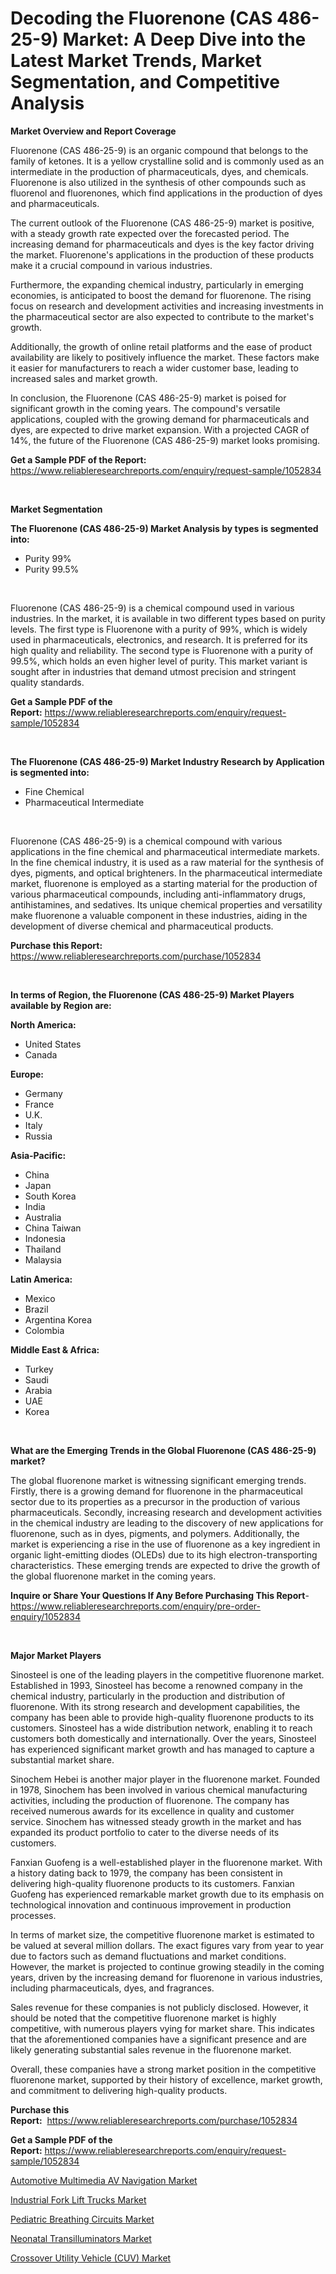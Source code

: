 <p><h1>Decoding the Fluorenone (CAS 486-25-9) Market: A Deep Dive into the Latest Market Trends, Market Segmentation, and Competitive Analysis</h1></p><p><strong>Market Overview and Report Coverage</strong></p>
<p><p>Fluorenone (CAS 486-25-9) is an organic compound that belongs to the family of ketones. It is a yellow crystalline solid and is commonly used as an intermediate in the production of pharmaceuticals, dyes, and chemicals. Fluorenone is also utilized in the synthesis of other compounds such as fluorenol and fluorenones, which find applications in the production of dyes and pharmaceuticals.</p><p>The current outlook of the Fluorenone (CAS 486-25-9) market is positive, with a steady growth rate expected over the forecasted period. The increasing demand for pharmaceuticals and dyes is the key factor driving the market. Fluorenone's applications in the production of these products make it a crucial compound in various industries.</p><p>Furthermore, the expanding chemical industry, particularly in emerging economies, is anticipated to boost the demand for fluorenone. The rising focus on research and development activities and increasing investments in the pharmaceutical sector are also expected to contribute to the market's growth.</p><p>Additionally, the growth of online retail platforms and the ease of product availability are likely to positively influence the market. These factors make it easier for manufacturers to reach a wider customer base, leading to increased sales and market growth.</p><p>In conclusion, the Fluorenone (CAS 486-25-9) market is poised for significant growth in the coming years. The compound's versatile applications, coupled with the growing demand for pharmaceuticals and dyes, are expected to drive market expansion. With a projected CAGR of 14%, the future of the Fluorenone (CAS 486-25-9) market looks promising.</p></p>
<p><strong>Get a Sample PDF of the Report:</strong> <a href="https://www.reliableresearchreports.com/enquiry/request-sample/1052834">https://www.reliableresearchreports.com/enquiry/request-sample/1052834</a></p>
<p>&nbsp;</p>
<p><strong>Market Segmentation</strong></p>
<p><strong>The Fluorenone (CAS 486-25-9) Market Analysis by types is segmented into:</strong></p>
<p><ul><li>Purity 99%</li><li>Purity 99.5%</li></ul></p>
<p>&nbsp;</p>
<p><p>Fluorenone (CAS 486-25-9) is a chemical compound used in various industries. In the market, it is available in two different types based on purity levels. The first type is Fluorenone with a purity of 99%, which is widely used in pharmaceuticals, electronics, and research. It is preferred for its high quality and reliability. The second type is Fluorenone with a purity of 99.5%, which holds an even higher level of purity. This market variant is sought after in industries that demand utmost precision and stringent quality standards.</p></p>
<p><strong>Get a Sample PDF of the Report:</strong>&nbsp;<a href="https://www.reliableresearchreports.com/enquiry/request-sample/1052834">https://www.reliableresearchreports.com/enquiry/request-sample/1052834</a></p>
<p>&nbsp;</p>
<p><strong>The Fluorenone (CAS 486-25-9) Market Industry Research by Application is segmented into:</strong></p>
<p><ul><li>Fine Chemical</li><li>Pharmaceutical Intermediate</li></ul></p>
<p>&nbsp;</p>
<p><p>Fluorenone (CAS 486-25-9) is a chemical compound with various applications in the fine chemical and pharmaceutical intermediate markets. In the fine chemical industry, it is used as a raw material for the synthesis of dyes, pigments, and optical brighteners. In the pharmaceutical intermediate market, fluorenone is employed as a starting material for the production of various pharmaceutical compounds, including anti-inflammatory drugs, antihistamines, and sedatives. Its unique chemical properties and versatility make fluorenone a valuable component in these industries, aiding in the development of diverse chemical and pharmaceutical products.</p></p>
<p><strong>Purchase this Report:</strong>&nbsp; <a href="https://www.reliableresearchreports.com/purchase/1052834">https://www.reliableresearchreports.com/purchase/1052834</a></p>
<p>&nbsp;</p>
<p><strong>In terms of Region, the Fluorenone (CAS 486-25-9) Market Players available by Region are:</strong></p>
<p>
    <p> <strong> North America: </strong>
        <ul>
            <li>United States</li>
            <li>Canada</li>
        </ul>
        </p> 
    <p> <strong> Europe: </strong>
        <ul>
            <li>Germany</li>
            <li>France</li>
            <li>U.K.</li>
            <li>Italy</li>
            <li>Russia</li>
        </ul>
        </p> 
    <p> <strong> Asia-Pacific: </strong>
        <ul>
            <li>China</li>
            <li>Japan</li>
            <li>South Korea</li>
            <li>India</li>
            <li>Australia</li>
            <li>China Taiwan</li>
            <li>Indonesia</li>
            <li>Thailand</li>
            <li>Malaysia</li>
        </ul>
        </p> 
    <p> <strong> Latin America: </strong>
        <ul>
            <li>Mexico</li>
            <li>Brazil</li>
            <li>Argentina Korea</li>
            <li>Colombia</li>
        </ul>
        </p> 
    <p> <strong> Middle East & Africa: </strong>
        <ul>
            <li>Turkey</li>
            <li>Saudi</li>
            <li>Arabia</li>
            <li>UAE</li>
            <li>Korea</li>
        </ul>
    </p>
    </p>
<p>&nbsp;</p>
<p><strong>What are the Emerging Trends in the Global Fluorenone (CAS 486-25-9) market?</strong></p>
<p><p>The global fluorenone market is witnessing significant emerging trends. Firstly, there is a growing demand for fluorenone in the pharmaceutical sector due to its properties as a precursor in the production of various pharmaceuticals. Secondly, increasing research and development activities in the chemical industry are leading to the discovery of new applications for fluorenone, such as in dyes, pigments, and polymers. Additionally, the market is experiencing a rise in the use of fluorenone as a key ingredient in organic light-emitting diodes (OLEDs) due to its high electron-transporting characteristics. These emerging trends are expected to drive the growth of the global fluorenone market in the coming years.</p></p>
<p><strong>Inquire or Share Your Questions If Any Before Purchasing This Report</strong>- <a href="https://www.reliableresearchreports.com/enquiry/pre-order-enquiry/1052834">https://www.reliableresearchreports.com/enquiry/pre-order-enquiry/1052834</a></p>
<p>&nbsp;</p>
<p><strong>Major Market Players</strong></p>
<p><p>Sinosteel is one of the leading players in the competitive fluorenone market. Established in 1993, Sinosteel has become a renowned company in the chemical industry, particularly in the production and distribution of fluorenone. With its strong research and development capabilities, the company has been able to provide high-quality fluorenone products to its customers. Sinosteel has a wide distribution network, enabling it to reach customers both domestically and internationally. Over the years, Sinosteel has experienced significant market growth and has managed to capture a substantial market share.</p><p>Sinochem Hebei is another major player in the fluorenone market. Founded in 1978, Sinochem has been involved in various chemical manufacturing activities, including the production of fluorenone. The company has received numerous awards for its excellence in quality and customer service. Sinochem has witnessed steady growth in the market and has expanded its product portfolio to cater to the diverse needs of its customers.</p><p>Fanxian Guofeng is a well-established player in the fluorenone market. With a history dating back to 1979, the company has been consistent in delivering high-quality fluorenone products to its customers. Fanxian Guofeng has experienced remarkable market growth due to its emphasis on technological innovation and continuous improvement in production processes.</p><p>In terms of market size, the competitive fluorenone market is estimated to be valued at several million dollars. The exact figures vary from year to year due to factors such as demand fluctuations and market conditions. However, the market is projected to continue growing steadily in the coming years, driven by the increasing demand for fluorenone in various industries, including pharmaceuticals, dyes, and fragrances.</p><p>Sales revenue for these companies is not publicly disclosed. However, it should be noted that the competitive fluorenone market is highly competitive, with numerous players vying for market share. This indicates that the aforementioned companies have a significant presence and are likely generating substantial sales revenue in the fluorenone market.</p><p>Overall, these companies have a strong market position in the competitive fluorenone market, supported by their history of excellence, market growth, and commitment to delivering high-quality products.</p></p>
<p><strong>Purchase this Report:</strong>&nbsp;&nbsp;<a href="https://www.reliableresearchreports.com/purchase/1052834">https://www.reliableresearchreports.com/purchase/1052834</a></p>
<p></p>
<p><strong>Get a Sample PDF of the Report:</strong>&nbsp;<a href="https://www.reliableresearchreports.com/enquiry/request-sample/1052834">https://www.reliableresearchreports.com/enquiry/request-sample/1052834</a></p>
<p><p><a href="https://www.linkedin.com/pulse/automotive-multimedia-av-navigation-market-insights-players-wc8ne/">Automotive Multimedia AV Navigation Market</a></p><p><a href="https://github.com/JameTravis/Market-Research-Report-List-1/blob/main/industrial-fork-lift-trucks-market.md">Industrial Fork Lift Trucks Market</a></p><p><a href="https://medium.com/@mikemonahan1944/pediatric-breathing-circuits-market-current-market-share-cagr-growth-projection-and-forecast-2965bb983b94">Pediatric Breathing Circuits Market</a></p><p><a href="https://medium.com/@nolalockman2023/neonatal-transilluminators-market-exploring-market-share-market-trends-and-future-growth-ced012eb4f28">Neonatal Transilluminators Market</a></p><p><a href="https://www.linkedin.com/pulse/crossover-utility-vehicle-cuv-market-size-growth-forecast-f8o3e/">Crossover Utility Vehicle (CUV) Market</a></p></p>